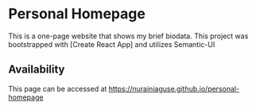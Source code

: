 # Personal Homepage

This is a one-page website that shows my brief biodata. This project was bootstrapped with [Create React App] and utilizes Semantic-UI

## Availability

This page can be accessed at https://nurainiaguse.github.io/personal-homepage
